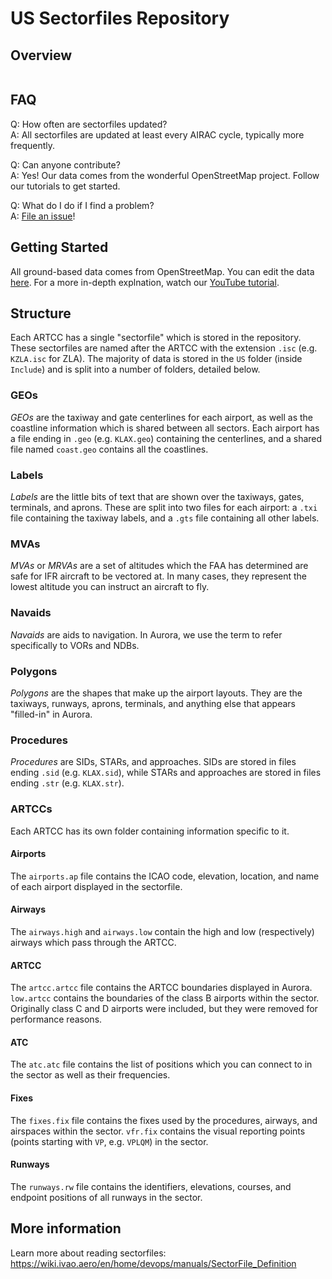 # US Sectorfiles Repository

## Overview

<img src="https://s30121.pcdn.co/wp-content/uploads/2020/01/artcc-map.jpg" alt=""/>

## FAQ

Q: How often are sectorfiles updated?  
A: All sectorfiles are updated at least every AIRAC cycle, typically more frequently.

Q: Can anyone contribute?  
A: Yes! Our data comes from the wonderful OpenStreetMap project. Follow our tutorials to get started.

Q: What do I do if I find a problem?  
A: [File an issue](https://github.com/IVAO-US/SectorFiles/issues/new/choose)!

## Getting Started

All ground-based data comes from OpenStreetMap. You can edit the data [here](https://openstreetmap.org/). For a
more in-depth explnation, watch our [YouTube tutorial](https://youtu.be/-sbA0QU6yv8).  

## Structure

Each ARTCC has a single "sectorfile" which is stored in the repository. These sectorfiles are named after the ARTCC
with the extension `.isc` (e.g. `KZLA.isc` for ZLA). The majority of data is stored in the `US` folder (inside
`Include`) and is split into a number of folders, detailed below.

### GEOs

_GEOs_ are the taxiway and gate centerlines for each airport, as well as the coastline information which is shared
between all sectors. Each airport has a file ending in `.geo` (e.g. `KLAX.geo`) containing the centerlines, and a
shared file named `coast.geo` contains all the coastlines.

### Labels

_Labels_ are the little bits of text that are shown over the taxiways, gates, terminals, and aprons. These are split
into two files for each airport: a `.txi` file containing the taxiway labels, and a `.gts` file containing all other
labels.

### MVAs

_MVAs_ or _MRVAs_ are a set of altitudes which the FAA has determined are safe for IFR aircraft to be vectored at. In
many cases, they represent the lowest altitude you can instruct an aircraft to fly.

### Navaids

_Navaids_ are aids to navigation. In Aurora, we use the term to refer specifically to VORs and NDBs.

### Polygons

_Polygons_ are the shapes that make up the airport layouts. They are the taxiways, runways, aprons, terminals, and
anything else that appears "filled-in" in Aurora.

### Procedures

_Procedures_ are SIDs, STARs, and approaches. SIDs are stored in files ending `.sid` (e.g. `KLAX.sid`), while STARs and
approaches are stored in files ending `.str` (e.g. `KLAX.str`).

### ARTCCs

Each ARTCC has its own folder containing information specific to it.

#### Airports

The `airports.ap` file contains the ICAO code, elevation, location, and name of each airport displayed in the
sectorfile.

#### Airways

The `airways.high` and `airways.low` contain the high and low (respectively) airways which pass through the ARTCC.

#### ARTCC

The `artcc.artcc` file contains the ARTCC boundaries displayed in Aurora. `low.artcc` contains the boundaries of the
class B airports within the sector. Originally class C and D airports were included, but they were removed for
performance reasons.

#### ATC

The `atc.atc` file contains the list of positions which you can connect to in the sector as well as their frequencies.

#### Fixes

The `fixes.fix` file contains the fixes used by the procedures, airways, and airspaces within the sector. `vfr.fix`
contains the visual reporting points (points starting with `VP`, e.g. `VPLQM`) in the sector.

#### Runways

The `runways.rw` file contains the identifiers, elevations, courses, and endpoint positions of all runways in the
sector.

## More information

Learn more about reading sectorfiles: <https://wiki.ivao.aero/en/home/devops/manuals/SectorFile_Definition>

